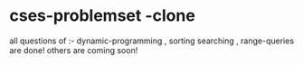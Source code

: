 # cses-problemset -clone
all questions of :-
  dynamic-programming , 
   sorting searching , 
   range-queries 
are done!
others are coming soon!
